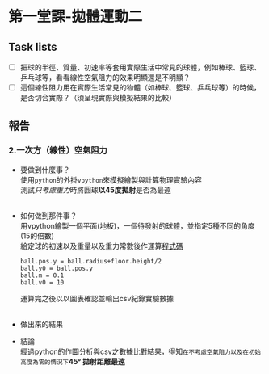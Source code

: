 # 第一堂課-拋體運動二
## Task lists
- [ ] 把球的半徑、質量、初速率等套用實際生活中常見的球體，例如棒球、籃球、乒乓球等，看看線性空氣阻力的效果明顯還是不明顯？
- [ ] 這個線性阻力用在實際生活常見的物體（如棒球、籃球、乒乓球等）的時候，是否切合實際？（須呈現實際與模擬結果的比較）
## 報告
### 2.一次方（線性）空氣阻力
  - 要做到什麼事？<br>
      使用`python`的外掛`vpython`來模擬繪製與計算物理實驗內容<br>
      測試*只考慮重力*時將圓球**以45度拋射**是否為最遠<br><br>
  - 如何做到那件事？<br>
      用vpython繪製一個平面(地板)，一個待發射的球體，並指定5種不同的角度(15的倍數)<br>
      給定球的初速以及重量以及重力常數後作運算[程式碼](/第一堂課-拋體運動/拋體運動一csv.py)<br>
      ```ball.pos.x = -floor.length/2
	  ball.pos.y = ball.radius+floor.height/2
	  ball.y0 = ball.pos.y
	  ball.m = 0.1 
	  ball.v0 = 10
      ``` 
      運算完之後以以圖表確認並輸出csv紀錄實驗數據<br><br>
  - 做出來的結果<br>
      
  - 結論<br>
      經過python的作圖分析與csv之數據比對結果，得知`在不考慮空氣阻力以及在初始高度為零的情況下`**45° 拋射距離最遠**
